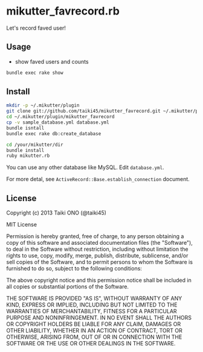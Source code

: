 # mikutter_favrecord.rb
Let's record faved user!

## Usage
* show faved users and counts

```sh
bundle exec rake show
```

## Install

```sh
mkdir -p ~/.mikutter/plugin
git clone git://github.com/taiki45/mikutter_favrecord.git ~/.mikutter/plugin/mikutter_favrecord
cd ~/.mikutter/plugin/mikutter_favrecord
cp -v sample_database.yml database.yml
bundle isntall
bundle exec rake db:create_database

cd /your/mikutter/dir
bundle install
ruby mikutter.rb
```

You can use any other database like MySQL. Edit `database.yml`.

For more detal, see `ActiveRecord::Base.establish_connection` document.

## License
Copyright (c) 2013 Taiki ONO (@taiki45)

MIT License

Permission is hereby granted, free of charge, to any person obtaining
a copy of this software and associated documentation files (the
"Software"), to deal in the Software without restriction, including
without limitation the rights to use, copy, modify, merge, publish,
distribute, sublicense, and/or sell copies of the Software, and to
permit persons to whom the Software is furnished to do so, subject to
the following conditions:

The above copyright notice and this permission notice shall be
included in all copies or substantial portions of the Software.

THE SOFTWARE IS PROVIDED "AS IS", WITHOUT WARRANTY OF ANY KIND,
EXPRESS OR IMPLIED, INCLUDING BUT NOT LIMITED TO THE WARRANTIES OF
MERCHANTABILITY, FITNESS FOR A PARTICULAR PURPOSE AND
NONINFRINGEMENT. IN NO EVENT SHALL THE AUTHORS OR COPYRIGHT HOLDERS BE
LIABLE FOR ANY CLAIM, DAMAGES OR OTHER LIABILITY, WHETHER IN AN ACTION
OF CONTRACT, TORT OR OTHERWISE, ARISING FROM, OUT OF OR IN CONNECTION
WITH THE SOFTWARE OR THE USE OR OTHER DEALINGS IN THE SOFTWARE.
